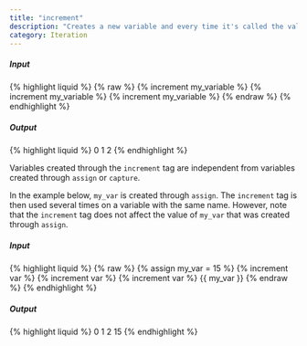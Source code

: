 ```yaml
---
title: "increment"
description: "Creates a new variable and every time it's called the value increases by 1, with the initial value being 0."
category: Iteration
---
```

##### Input
{% highlight liquid %}
{% raw %}
{% increment my_variable %}
{% increment my_variable %}
{% increment my_variable %}
{% endraw %}
{% endhighlight %}

##### Output

{% highlight liquid %}
0
1
2
{% endhighlight %}

Variables created through the `increment` tag are independent from variables created through `assign` or `capture`.

In the example below, `my_var` is created through `assign`. The `increment` tag is then used several times on a variable with the same name. However, note that the `increment` tag does not affect the value of `my_var` that was created through `assign`.

##### Input
{% highlight liquid %}
{% raw %}
{% assign my_var = 15 %}
{% increment var %}
{% increment var %}
{% increment var %}
{{ my_var }}
{% endraw %}
{% endhighlight %}

##### Output
{% highlight liquid %}
0
1
2
15
{% endhighlight %}
